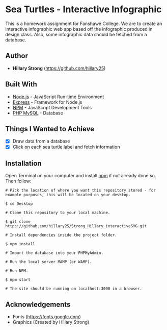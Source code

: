 # Sea Turtles - Interactive Infographic
This is a homework assignment for Fanshawe College. We are to create an interactive infographic web app based off the infographic produced in design class. Also, some infographic data should be fetched from a database.
## Author
* **Hillary Strong** (https://github.com/hillary25)
## Built With
* [Node.js](https://nodejs.org/en/ "Node") - JavaScript Run-time Environment
* [Express](https://expressjs.com "Express") - Framework for Node.js
* [NPM](https://www.npmjs.com/ "NPM") - JavaScript Development Tools
* [PHP MySQL](https://www.w3schools.com/sql/ "SQL") - Database
## Things I Wanted to Achieve
- [x] Draw data from a database
- [x] Click on each sea turtle label and fetch information
## Installation
Open Terminal on your computer and install [npm](https://www.npmjs.com/get-npm "npm") if not already done so. Then follow:
```
# Pick the location of where you want this repository stored - for example purposes, this will be located on your desktop.

$ cd Desktop

# Clone this repository to your local machine.

$ git clone https://github.com/hillary25/Strong_Hillary_interactiveSVG.git

# Install dependencies inside the project folder.

$ npm install

# Import the database into your PHPMyAdmin.

# Run the local server MAMP (or WAMP).

# Run NPM.

$ npm start

# The site should be running on localhost:3000 in a browser.
```
## Acknowledgements
* Fonts (https://fonts.google.com)
* Graphics (Created by Hillary Strong)
